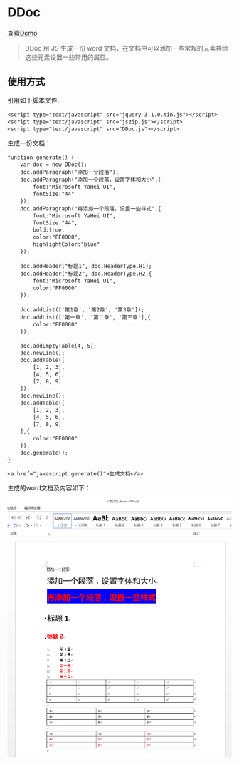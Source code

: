 # DDoc
[查看Demo](https://distchen.github.io/DDoc/)
> DDoc 用 JS 生成一份 word 文档，在文档中可以添加一些常规的元素并给这些元素设置一些常用的属性。

## 使用方式

引用如下脚本文件:
```
<script type="text/javascript" src="jquery-3.1.0.min.js"></script>
<script type="text/javascript" src="jszip.js"></script>
<script type="text/javascript" src="DDoc.js"></script>
```

生成一份文档：

```
function generate() {
    var doc = new DDoc();
    doc.addParagraph("添加一个段落");
    doc.addParagraph("添加一个段落，设置字体和大小",{
        font:"Microsoft YaHei UI",
        fontSize:"44"
    });
    doc.addParagraph("再添加一个段落，设置一些样式",{
        font:"Microsoft YaHei UI",
        fontSize:"44",
        bold:true,
        color:"FF0000",
        highlightColor:"blue"
    });

    doc.addHeader("标题1", doc.HeaderType.H1);
    doc.addHeader("标题2", doc.HeaderType.H2,{
        font:"Microsoft YaHei UI",
        color:"FF0000"
    });

    doc.addList(['第1章', '第2章', '第3章']);
    doc.addList(['第一章', '第二章', '第三章'],{
        color:"FF0000"
    });

    doc.addEmptyTable(4, 5);
    doc.newLine();
    doc.addTable([
        [1, 2, 3],
        [4, 5, 6],
        [7, 8, 9]
    ]);
    doc.newLine();
    doc.addTable([
        [1, 2, 3],
        [4, 5, 6],
        [7, 8, 9]
    ],{
        color:"FF0000"
    });
    doc.generate();
}
```

```
<a href="javascript:generate()">生成文档</a>
```
生成的word文档及内容如下：

![image](https://raw.githubusercontent.com/DistChen/DDoc/master/demo.png)
